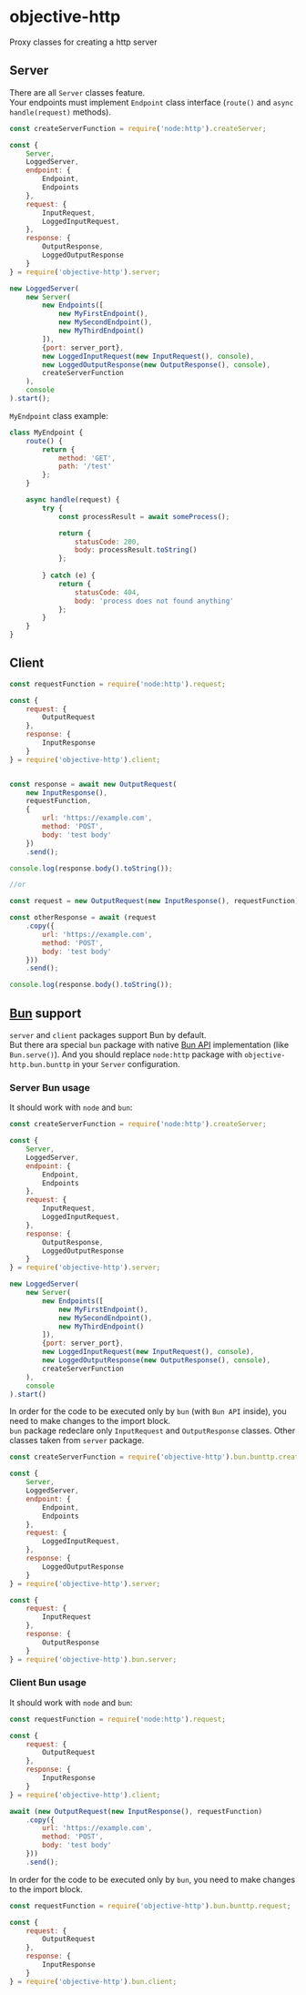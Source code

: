 # objective-http
Proxy classes for creating a http server


## Server

There are all `Server` classes feature.  
Your endpoints must implement `Endpoint` class interface (`route()` and `async handle(request)` methods).

```javascript
const createServerFunction = require('node:http').createServer;

const {
    Server,
    LoggedServer,
    endpoint: {
        Endpoint,
        Endpoints
    },
    request: {
        InputRequest,
        LoggedInputRequest,
    },
    response: {
        OutputResponse,
        LoggedOutputResponse
    }
} = require('objective-http').server;

new LoggedServer(
    new Server(
        new Endpoints([
            new MyFirstEndpoint(),
            new MySecondEndpoint(),
            new MyThirdEndpoint()
        ]),
        {port: server_port},
        new LoggedInputRequest(new InputRequest(), console),
        new LoggedOutputResponse(new OutputResponse(), console),
        createServerFunction
    ),
    console
).start();
```

`MyEndpoint` class example:

```javascript
class MyEndpoint {
    route() {
        return {
            method: 'GET',
            path: '/test'
        };
    }

    async handle(request) {
        try {
            const processResult = await someProcess();

            return {
                statusCode: 200,
                body: processResult.toString()
            };
        
        } catch (e) {
            return {
                statusCode: 404,
                body: 'process does not found anything'
            };
        }
    }
}

```

## Client

```javascript
const requestFunction = require('node:http').request;

const {
    request: {
        OutputRequest
    },
    response: {
        InputResponse
    }
} = require('objective-http').client;


const response = await new OutputRequest(
    new InputResponse(),
    requestFunction,
    {
        url: 'https://example.com',
        method: 'POST',
        body: 'test body'
    })
    .send();

console.log(response.body().toString());

//or

const request = new OutputRequest(new InputResponse(), requestFunction);

const otherResponse = await (request
    .copy({
        url: 'https://example.com',
        method: 'POST',
        body: 'test body'
    }))
    .send();

console.log(response.body().toString());
```


## [Bun](https://bun.sh) support

`server` and `client` packages support Bun by default.  
But there ara special `bun` package with native [Bun API](https://bun.sh/docs/runtime/bun-apis) implementation (like `Bun.serve()`). 
And you should replace `node:http` package with `objective-http.bun.bunttp` in your `Server` configuration.


### Server Bun usage

It should work with `node` and `bun`:

```javascript
const createServerFunction = require('node:http').createServer;

const {
    Server,
    LoggedServer,
    endpoint: {
        Endpoint,
        Endpoints
    },
    request: {
        InputRequest,
        LoggedInputRequest,
    },
    response: {
        OutputResponse,
        LoggedOutputResponse
    }
} = require('objective-http').server;

new LoggedServer(
    new Server(
        new Endpoints([
            new MyFirstEndpoint(),
            new MySecondEndpoint(),
            new MyThirdEndpoint()
        ]),
        {port: server_port},
        new LoggedInputRequest(new InputRequest(), console),
        new LoggedOutputResponse(new OutputResponse(), console),
        createServerFunction
    ),
    console
).start()
```

In order for the code to be executed only by `bun` (with `Bun API` inside), you need to make changes to the import block.  
`bun` package redeclare only `InputRequest` and `OutputResponse` classes. Other classes taken from `server` package.

```javascript
const createServerFunction = require('objective-http').bun.bunttp.createServer;

const {
    Server,
    LoggedServer,
    endpoint: {
        Endpoint,
        Endpoints
    },
    request: {
        LoggedInputRequest,
    },
    response: {
        LoggedOutputResponse
    }
} = require('objective-http').server;

const {
    request: {
        InputRequest
    },
    response: {
        OutputResponse
    }
} = require('objective-http').bun.server;
```


### Client Bun usage

It should work with `node` and `bun`:

```javascript
const requestFunction = require('node:http').request;

const {
    request: {
        OutputRequest
    },
    response: {
        InputResponse
    }
} = require('objective-http').client;

await (new OutputRequest(new InputResponse(), requestFunction)
    .copy({
        url: 'https://example.com',
        method: 'POST',
        body: 'test body'
    }))
    .send();
```

In order for the code to be executed only by `bun`, you need to make changes to the import block.

```javascript
const requestFunction = require('objective-http').bun.bunttp.request;

const {
    request: {
        OutputRequest
    },
    response: {
        InputResponse
    }
} = require('objective-http').bun.client;
```